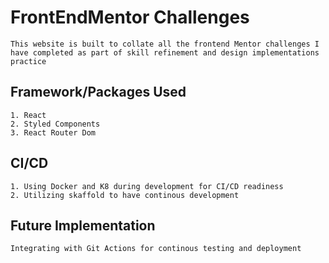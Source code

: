 # FrontEndMentor Challenges

    This website is built to collate all the frontend Mentor challenges I have completed as part of skill refinement and design implementations practice

## Framework/Packages Used

    1. React
    2. Styled Components
    3. React Router Dom

## CI/CD

    1. Using Docker and K8 during development for CI/CD readiness
    2. Utilizing skaffold to have continous development

## Future Implementation

    Integrating with Git Actions for continous testing and deployment
